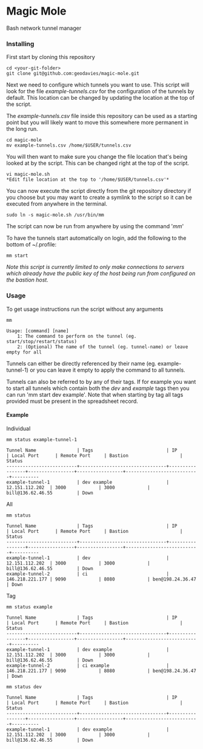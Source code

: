 # Magic Mole
Bash network tunnel manager

### Installing
First start by cloning this repository

```
cd <your-git-folder>
git clone git@github.com:geodavies/magic-mole.git
```
Next we need to configure which tunnels you want to use. This script will look for the file *example-tunnels.csv*
for the configuration of the tunnels by default. This location can be changed by updating the location at the top of the script.

The *example-tunnels.csv* file inside this repository can be used as a starting point but you will likely want to move this somewhere more permanent in the long run.
```
cd magic-mole
mv example-tunnels.csv /home/$USER/tunnels.csv
```
You will then want to make sure you change the file location that's being looked at by the script. This can be changed right at the top of the script.
```
vi magic-mole.sh
*Edit file location at the top to '/home/$USER/tunnels.csv'*
```
You can now execute the script directly from the git repository directory if you choose but you may want to
create a symlink to the script so it can be executed from anywhere in the terminal.
```
sudo ln -s magic-mole.sh /usr/bin/mm
```
The script can now be run from anywhere by using the command '*mm*'

To have the tunnels start automatically on login, add the following to the bottom of ~/.profile:
```
mm start
```
*Note this script is currently limited to only make connections to servers which already have the public key of the
host being run from configured on the bastion host.*

### Usage
To get usage instructions run the script without any arguments
```
mm
```
```
Usage: [command] [name]
    1: The command to perform on the tunnel (eg. start/stop/restart/status)
    2: (Optional) The name of the tunnel (eg. tunnel-name) or leave empty for all
```
Tunnels can either be directly referenced by their name (eg. example-tunnel-1) or you can leave it empty to apply the command to all tunnels.

Tunnels can also be referred to by any of their tags. If for example you want to start all tunnels which contain both the *dev* and *example* tags
then you can run 'mm start dev example'. Note that when starting by tag all tags provided must be present in the spreadsheet record. 
#### Example
Individual
```
mm status example-tunnel-1
```
```
Tunnel Name               | Tags                           | IP              | Local Port      | Remote Port     | Bastion                   | Status 
--------------------------+--------------------------------+-----------------+-----------------+-----------------+---------------------------+----------
example-tunnel-1          | dev example                    | 12.151.112.202  | 3000            | 3000            | bill@136.62.46.55         | Down           
```
All
```
mm status
```
```
Tunnel Name               | Tags                           | IP              | Local Port      | Remote Port     | Bastion                   | Status 
--------------------------+--------------------------------+-----------------+-----------------+-----------------+---------------------------+----------
example-tunnel-1          | dev                            | 12.151.112.202  | 3000            | 3000            | bill@136.62.46.55         | Down   
example-tunnel-2          | ci                             | 146.218.221.177 | 9090            | 8080            | ben@198.24.36.47          | Down      
```
Tag
```
mm status example
```
```
Tunnel Name               | Tags                           | IP              | Local Port      | Remote Port     | Bastion                   | Status 
--------------------------+--------------------------------+-----------------+-----------------+-----------------+---------------------------+----------
example-tunnel-1          | dev example                    | 12.151.112.202  | 3000            | 3000            | bill@136.62.46.55         | Down   
example-tunnel-2          | ci example                     | 146.218.221.177 | 9090            | 8080            | ben@198.24.36.47          | Down      
```
```
mm status dev
```
```
Tunnel Name               | Tags                           | IP              | Local Port      | Remote Port     | Bastion                   | Status 
--------------------------+--------------------------------+-----------------+-----------------+-----------------+---------------------------+----------
example-tunnel-1          | dev example                    | 12.151.112.202  | 3000            | 3000            | bill@136.62.46.55         | Down   
```
